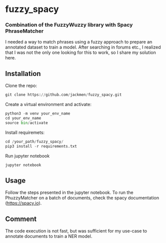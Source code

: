 # fuzzy_spacy
### Combination of the FuzzyWuzzy library with Spacy PhraseMatcher

I needed a way to match phrases using a fuzzy approach to prepare an annotated dataset to train a model. After searching in forums etc., I realized that I was not the only one looking for this to work, so I share my solution here. 


## Installation

Clone the repo:

```python
git clone https://github.com/jackmen/fuzzy_spacy.git
```

Create a virtual environment and activate:

```python
python3 -m venv your_env_name
cd your_env_name
source bin/activate
```

Install requiremets:
  
```python
cd /your_path/fuzzy_spacy/
pip3 install -r requirements.txt
```
Run jupyter notebook

```python
jupyter notebook
```


## Usage
Follow the steps presented in the jupyter notebook. 
To run the PhuzzyMatcher on a batch of documents, check the spacy documentation (https://spacy.io). 


## Comment

The code execution is not fast, but was sufficient for my use-case to annotate documents to train a NER model.  
